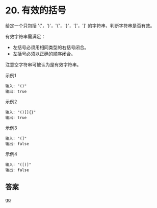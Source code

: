 # 20. 有效的括号

给定一个只包括 '('，')'，'{'，'}'，'['，']' 的字符串，判断字符串是否有效。

有效字符串需满足：

- 左括号必须用相同类型的右括号闭合。
- 左括号必须以正确的顺序闭合。  

注意空字符串可被认为是有效字符串。

示例1
```text
输入: "()"
输出: true
```

示例2

```text
输入: "()[]{}"
输出: true

```

示例3

```text
输入: "(]"
输出: false
```

示例4 
```text
输入: "([)]"
输出: false
```

## 答案
[go](../../leecode/0020/main.go)